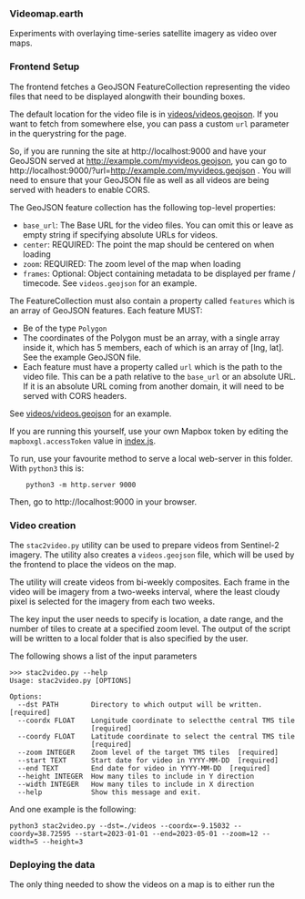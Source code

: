 ### Videomap.earth

Experiments with overlaying time-series satellite imagery as video over maps.

### Frontend Setup

The frontend fetches a GeoJSON FeatureCollection representing the video files that need to be displayed alongwith their bounding boxes.

The default location for the video file is in [videos/videos.geojson](videos/videos.geojson). If you want to fetch from somewhere else, you can pass a custom `url` parameter in the querystring for the page.

So, if you are running the site at http://localhost:9000 and have your GeoJSON served at http://example.com/myvideos.geojson, you can go to http://localhost:9000/?url=http://example.com/myvideos.geojson . You will need to ensure that your GeoJSON file as well as all videos are being served with headers to enable CORS.

The GeoJSON feature collection has the following top-level properties:

 - `base_url`: The Base URL for the video files. You can omit this or leave as empty string if specifying absolute URLs for videos.
 - `center`: REQUIRED: The point the map should be centered on when loading
 - `zoom`: REQUIRED: The zoom level of the map when loading
 - `frames`: Optional: Object containing metadata to be displayed per frame / timecode. See `videos.geojson` for an example.

The FeatureCollection must also contain a property called `features` which is an array of GeoJSON features. Each feature MUST:

 - Be of the type `Polygon`
 - The coordinates of the Polygon must be an array, with a single array inside it, which has 5 members, each of which is an array of [lng, lat]. See the example GeoJSON file.
 - Each feature must have a property called `url` which is the path to the video file. This can be a path relative to the `base_url` or an absolute URL. If it is an absolute URL coming from another domain, it will need to be served with CORS headers.

See [videos/videos.geojson](videos/videos.geojson) for an example.

If you are running this yourself, use your own Mapbox token by editing the `mapboxgl.accessToken` value in [index.js](js/index.js).

To run, use your favourite method to serve a local web-server in this folder. With `python3` this is:

```
    python3 -m http.server 9000
```

Then, go to http://localhost:9000 in your browser.

### Video creation

The `stac2video.py` utility can be used to prepare videos from Sentinel-2 imagery. The utility also creates a `videos.geojson` file, which will be used by the frontend to place the videos on the map.

The utility will create videos from bi-weekly composites. Each frame in the video will be imagery from a two-weeks interval, where the least cloudy pixel is selected for the imagery from each two weeks.

The key input the user needs to specify is location, a date range, and the number of tiles to create at a specified zoom level. The output of the script will be written to a local folder that is also specified by the user.

The following shows a list of the input parameters

```
>>> stac2video.py --help
Usage: stac2video.py [OPTIONS]

Options:
  --dst PATH        Directory to which output will be written.  [required]
  --coordx FLOAT    Longitude coordinate to selectthe central TMS tile
                    [required]
  --coordy FLOAT    Latitude coordinate to select the central TMS tile
                    [required]
  --zoom INTEGER    Zoom level of the target TMS tiles  [required]
  --start TEXT      Start date for video in YYYY-MM-DD  [required]
  --end TEXT        End date for video in YYYY-MM-DD  [required]
  --height INTEGER  How many tiles to include in Y direction
  --width INTEGER   How many tiles to include in X direction
  --help            Show this message and exit.
```

And one example is the following:


```
python3 stac2video.py --dst=./videos --coordx=-9.15032 --coordy=38.72595 --start=2023-01-01 --end=2023-05-01 --zoom=12 --width=5 --height=3
```

### Deploying the data
The only thing needed to show the videos on a map is to either run the 